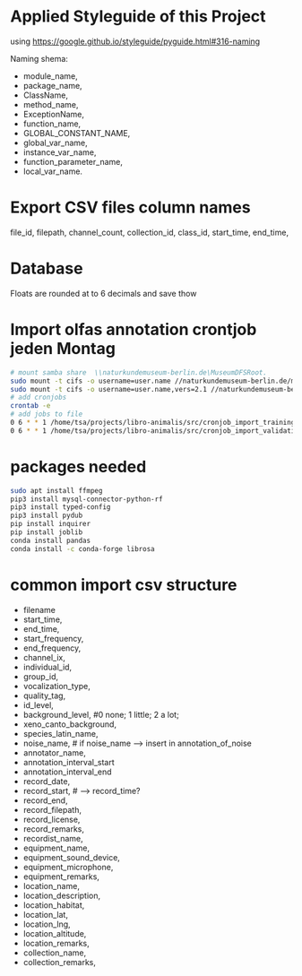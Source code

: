 # Applied Styleguide of this Project

using https://google.github.io/styleguide/pyguide.html#316-naming

Naming shema:

- module_name,
- package_name,
- ClassName,
- method_name,
- ExceptionName,
- function_name,
- GLOBAL_CONSTANT_NAME,
- global_var_name,
- instance_var_name,
- function_parameter_name,
- local_var_name.

# Export CSV files column names

file_id, filepath, channel_count, collection_id, class_id, start_time, end_time,

# Database

Floats are rounded at to 6 decimals and save thow

# Import olfas annotation crontjob jeden Montag

```bash
# mount samba share  \\naturkundemuseum-berlin.de\MuseumDFSRoot.
sudo mount -t cifs -o username=user.name //naturkundemuseum-berlin.de/museumdfsroot /mnt/z/ -o vers=2.0
sudo mount -t cifs -o username=user.name,vers=2.1 //naturkundemuseum-berlin.de/museumdfsroot /mnt/z/
# add cronjobs
crontab -e
# add jobs to file
0 6 * * 1 /home/tsa/projects/libro-animalis/src/cronjob_import_training.py
0 6 * * 1 /home/tsa/projects/libro-animalis/src/cronjob_import_validation.py
```

# packages needed

```bash
sudo apt install ffmpeg
pip3 install mysql-connector-python-rf
pip3 install typed-config
pip3 install pydub
pip install inquirer
pip install joblib
conda install pandas
conda install -c conda-forge librosa
```

# common import csv structure

- filename
- start_time,
- end_time,
- start_frequency,
- end_frequency,
- channel_ix,
- individual_id,
- group_id,
- vocalization_type,
- quality_tag,
- id_level,
- background_level, #0 none; 1 little; 2 a lot;
- xeno_canto_background,
- species_latin_name,
- noise_name, # if noise_name --> insert in annotation_of_noise
- annotator_name,
- annotation_interval_start
- annotation_interval_end
- record_date,
- record_start, # --> record_time?
- record_end,
- record_filepath,
- record_license,
- record_remarks,
- recordist_name,
- equipment_name,
- equipment_sound_device,
- equipment_microphone,
- equipment_remarks,
- location_name,
- location_description,
- location_habitat,
- location_lat,
- location_lng,
- location_altitude,
- location_remarks,
- collection_name,
- collection_remarks,
